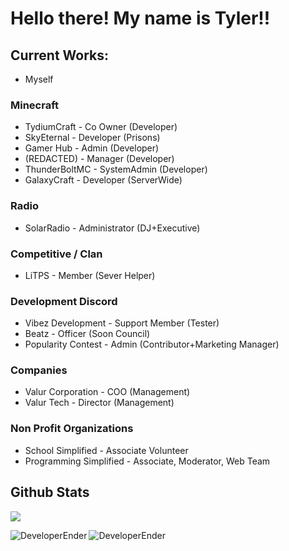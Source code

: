 # Hello there! My name is Tyler!!


## Current Works:
- Myself

### Minecraft
- TydiumCraft - Co Owner (Developer)
- SkyEternal - Developer (Prisons)
- Gamer Hub - Admin (Developer)
- (REDACTED) - Manager (Developer)
- ThunderBoltMC - SystemAdmin (Developer)
- GalaxyCraft - Developer (ServerWide)

### Radio
- SolarRadio - Administrator (DJ+Executive)

### Competitive / Clan
- LiTPS - Member (Sever Helper)

### Development Discord
- Vibez Development - Support Member (Tester)
- Beatz - Officer (Soon Council)
- Popularity Contest - Admin (Contributor+Marketing Manager)

### Companies
- Valur Corporation - COO (Management)
- Valur Tech - Director (Management)

### Non Profit Organizations
- School Simplified - Associate Volunteer
- Programming Simplified - Associate, Moderator, Web Team


## Github Stats

![](https://komarev.com/ghpvc/?username=DeveloperEnder)

<p align="left"><img align="left" src="https://github-readme-stats.vercel.app/api?username=DeveloperEnder&show_icons=true&locale=en&layout=compact&theme=radical&count_private=true" alt="DeveloperEnder" /></p>  
<p><img align="left" src="https://github-readme-streak-stats.herokuapp.com/?user=DeveloperEnder&theme=radical" alt="DeveloperEnder" /></p>

